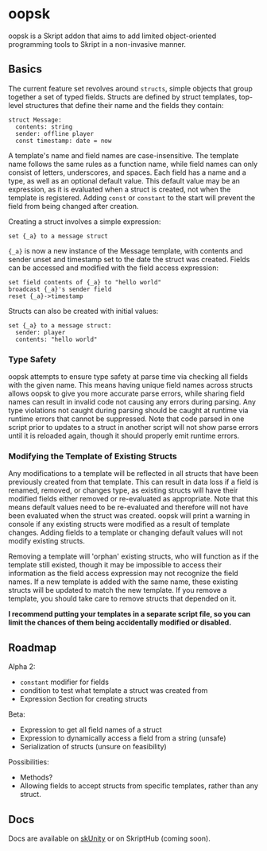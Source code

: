 # oopsk

oopsk is a Skript addon that aims to add limited object-oriented programming tools to Skript in a non-invasive manner. 

## Basics
The current feature set revolves around `structs`, simple objects that group together a set of typed fields. Structs are defined by struct templates, top-level structures that define their name and the fields they contain:
```
struct Message:
  contents: string
  sender: offline player
  const timestamp: date = now
```
A template's name and field names are case-insensitive. The template name follows the same rules as a function name, while field names can only consist of letters, underscores, and spaces. 
Each field has a name and a type, as well as an optional default value. This default value may be an expression, as it is evaluated when a struct is created, not when the template is registered.
Adding `const` or `constant` to the start will prevent the field from being changed after creation.

Creating a struct involves a simple expression:
```
set {_a} to a message struct
```
`{_a}` is now a new instance of the Message template, with contents and sender unset and timestamp set to the date the struct was created. Fields can be accessed and modified with the field access expression:
```
set field contents of {_a} to "hello world"
broadcast {_a}'s sender field
reset {_a}->timestamp
```
Structs can also be created with initial values:
```
set {_a} to a message struct:
  sender: player
  contents: "hello world"
```

### Type Safety
oopsk attempts to ensure type safety at parse time via checking all fields with the given name. This means having unique field names across structs allows oopsk to give you more accurate parse errors, while sharing field names can result in invalid code not causing any errors during parsing. 
Any type violations not caught during parsing should be caught at runtime via runtime errors that cannot be suppressed. Note that code parsed in one script prior to updates to a struct in another script will not show parse errors until it is reloaded again, though it should properly emit runtime errors.

### Modifying the Template of Existing Structs
Any modifications to a template will be reflected in all structs that have been previously created from that template. This can result in data loss if a field is renamed, removed, or changes type, as existing structs will have their modified fields either removed or re-evaluated as appropriate. 
Note that this means default values need to be re-evaluated and therefore will not have been evaluated when the struct was created. oopsk will print a warning in console if any existing structs were modified as a result of template changes. Adding fields to a template or changing default values will not modify existing structs.

Removing a template will 'orphan' existing structs, who will function as if the template still existed, though it may be impossible to access their information as the field access expression may not recognize the field names. If a new template is added with the same name, these existing structs will be updated to match the new template.
If you remove a template, you should take care to remove structs that depended on it.

**I recommend putting your templates in a separate script file, so you can limit the chances of them being accidentally modified or disabled.**

## Roadmap
Alpha 2:
- `constant` modifier for fields
- condition to test what template a struct was created from
- Expression Section for creating structs

Beta:
- Expression to get all field names of a struct
- Expression to dynamically access a field from a string (unsafe)
- Serialization of structs (unsure on feasibility)

Possibilities:
- Methods?
- Allowing fields to accept structs from specific templates, rather than any struct.

## Docs

Docs are available on [skUnity](https://docs.skunity.com/syntax/search/addon:oopsk) or on SkriptHub (coming soon).

